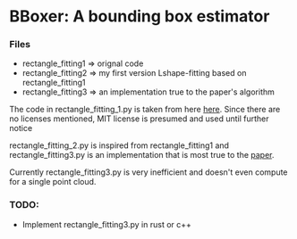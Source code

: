 # BBoxer: A bounding box estimator

### Files
- rectangle_fitting1 => orignal code
- rectangle_fitting2 => my first version Lshape-fitting based on rectangle_fitting1
- rectangle_fitting3 => an implementation true to the paper's algorithm

The code in rectangle_fitting_1.py is taken from here [here](https://github.com/Silas-Asamoah/Lshape-fitting). Since there are no licenses mentioned, MIT license is presumed and used until further notice

rectangle_fitting_2.py is inspired from rectangle_fitting1 and rectangle_fitting3.py is an implementation that is most true to the [paper](https://ieeexplore.ieee.org/document/7995698).

Currently rectangle_fitting3.py is very inefficient and doesn't even compute for a single point cloud. 

### TODO:
- Implement rectangle_fitting3.py in rust or c++

